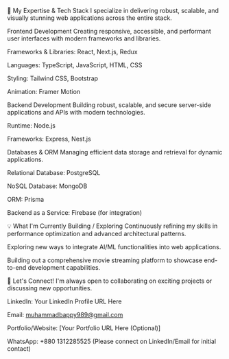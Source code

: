 🚀 My Expertise & Tech Stack
I specialize in delivering robust, scalable, and visually stunning web applications across the entire stack.

Frontend Development
Creating responsive, accessible, and performant user interfaces with modern frameworks and libraries.

Frameworks & Libraries: React, Next.js, Redux

Languages: TypeScript, JavaScript, HTML, CSS

Styling: Tailwind CSS, Bootstrap

Animation: Framer Motion

Backend Development
Building robust, scalable, and secure server-side applications and APIs with modern technologies.

Runtime: Node.js

Frameworks: Express, Nest.js

Databases & ORM
Managing efficient data storage and retrieval for dynamic applications.

Relational Database: PostgreSQL

NoSQL Database: MongoDB

ORM: Prisma

Backend as a Service: Firebase (for integration)

💡 What I'm Currently Building / Exploring
Continuously refining my skills in performance optimization and advanced architectural patterns.

Exploring new ways to integrate AI/ML functionalities into web applications.

Building out a comprehensive movie streaming platform to showcase end-to-end development capabilities.

🔗 Let's Connect!
I'm always open to collaborating on exciting projects or discussing new opportunities.

LinkedIn: Your LinkedIn Profile URL Here

Email: muhammadbappy989@gmail.com

Portfolio/Website: [Your Portfolio URL Here (Optional)]

WhatsApp: +880 1312285525 (Please connect on LinkedIn/Email for initial contact)
